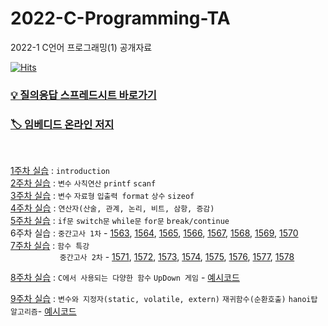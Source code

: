 # 2022-C-Programming-TA
2022-1 C언어 프로그래밍(1) 공개자료

[![Hits](https://hits.seeyoufarm.com/api/count/incr/badge.svg?url=https%3A%2F%2Fgithub.com%2Fseohyun-kim%2F2022-C-Programming-TA&count_bg=%234765FF&title_bg=%23555555&icon=&icon_color=%23E7E7E7&title=hits&edge_flat=false)](https://hits.seeyoufarm.com)

### [💡 질의응답 스프레드시트 바로가기](https://docs.google.com/spreadsheets/d/1nJexXHS_E0uwGlRp-z3YAyxdSA5a_oHrYWGjPe1RWFs/edit?usp=sharing)
### [🏷 임베디드 온라인 저지](http://eseoj.inu.ac.kr/JudgeOnline/)

<br>  

[1주차 실습](https://github.com/seohyun-kim/2022-C-Programming-TA/tree/main/week%2001) : `introduction`  
[2주차 실습](https://github.com/seohyun-kim/2022-C-Programming-TA/tree/main/week%2002) : `변수` `사칙연산` `printf` `scanf`  
[3주차 실습](https://github.com/seohyun-kim/2022-C-Programming-TA/tree/main/week%2003) : `변수` `자료형` `입출력 format` `상수` `sizeof`  
[4주차 실습](https://github.com/seohyun-kim/2022-C-Programming-TA/tree/main/week%2004) : `연산자(산술, 관계, 논리, 비트, 삼항, 증감)`  
[5주차 실습](https://github.com/seohyun-kim/2022-C-Programming-TA/tree/main/Week%2005) : `if문` `switch문` `while문` `for문` `break/continue`  
6주차 실습 : `중간고사 1차` - [1563](http://eseoj.inu.ac.kr/JudgeOnline/problem.php?id=1563), [1564](http://eseoj.inu.ac.kr/JudgeOnline/problem.php?id=1564), [1565](http://eseoj.inu.ac.kr/JudgeOnline/problem.php?id=1565), [1566](http://eseoj.inu.ac.kr/JudgeOnline/problem.php?id=1566), [1567](http://eseoj.inu.ac.kr/JudgeOnline/problem.php?id=1567), [1568](http://eseoj.inu.ac.kr/JudgeOnline/problem.php?id=1568), [1569](http://eseoj.inu.ac.kr/JudgeOnline/problem.php?id=1569), [1570](http://eseoj.inu.ac.kr/JudgeOnline/problem.php?id=1570)  
[7주차 실습](https://github.com/seohyun-kim/2022-C-Programming-TA/tree/main/week%2007%20(%ED%95%A8%EC%88%98%20%ED%8A%B9%EA%B0%95)) : `함수 특강`  
 &nbsp;  &nbsp;  &nbsp;  &nbsp;  &nbsp;  &nbsp;  &nbsp;  &nbsp;  &nbsp;  &nbsp;
 `중간고사 2차` - [1571](http://eseoj.inu.ac.kr/JudgeOnline/problem.php?id=1571), 
[1572](http://eseoj.inu.ac.kr/JudgeOnline/problem.php?id=1572), 
[1573](http://eseoj.inu.ac.kr/JudgeOnline/problem.php?id=1573), 
[1574](http://eseoj.inu.ac.kr/JudgeOnline/problem.php?id=1574), 
[1575](http://eseoj.inu.ac.kr/JudgeOnline/problem.php?id=1575), 
[1576](http://eseoj.inu.ac.kr/JudgeOnline/problem.php?id=1576), 
[1577](http://eseoj.inu.ac.kr/JudgeOnline/problem.php?id=1577), 
[1578](http://eseoj.inu.ac.kr/JudgeOnline/problem.php?id=1578)  

[8주차 실습](https://github.com/seohyun-kim/2022-C-Programming-TA/tree/main/week%2008) : `C에서 사용되는 다양한 함수`  `UpDown 게임` - [예시코드](https://github.com/seohyun-kim/2022-C-Programming-TA/blob/main/week%2008/randomUpDown.c)

[9주차 실습](https://github.com/seohyun-kim/2022-C-Programming-TA/tree/main/week%2009) : `변수와 지정자(static, volatile, extern)` `재귀함수(순환호출)`  `hanoi탑 알고리즘`- [예시코드](https://github.com/seohyun-kim/2022-C-Programming-TA/blob/main/week%2009/hanoi_recursive.c)

